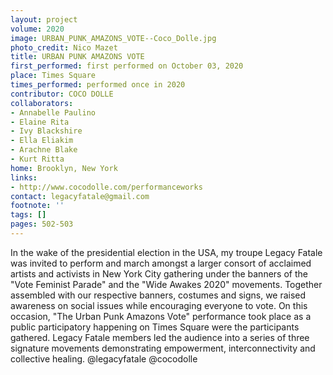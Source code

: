 ```yaml
---
layout: project
volume: 2020
image: URBAN_PUNK_AMAZONS_VOTE--Coco_Dolle.jpg
photo_credit: Nico Mazet
title: URBAN PUNK AMAZONS VOTE
first_performed: first performed on October 03, 2020
place: Times Square
times_performed: performed once in 2020
contributor: COCO DOLLE
collaborators:
- Annabelle Paulino
- Elaine Rita
- Ivy Blackshire
- Ella Eliakim
- Arachne Blake
- Kurt Ritta
home: Brooklyn, New York
links:
- http://www.cocodolle.com/performanceworks
contact: legacyfatale@gmail.com
footnote: ''
tags: []
pages: 502-503
---
```



In the wake of the presidential election in the USA, my troupe Legacy Fatale was invited to perform and march amongst a larger consort of acclaimed artists and activists in New York City gathering under the banners of the "Vote Feminist Parade" and the "Wide Awakes 2020" movements. 
Together assembled with our respective banners, costumes and signs, we raised awareness on social issues while encouraging everyone to vote. 
On this occasion, "The Urban Punk Amazons Vote" performance took place as a public participatory happening on Times Square were the participants gathered. Legacy Fatale members led the audience into a series of three signature movements demonstrating empowerment, interconnectivity and collective healing.
 @legacyfatale @cocodolle
